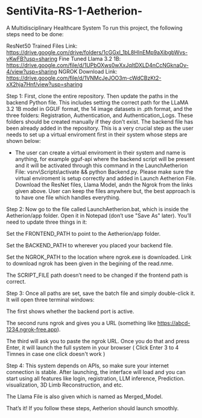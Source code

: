 # SentiVita-RS-1-Aetherion-
A Multidisciplinary Healthcare System
To run this project, the following steps need to be done:

ResNet50 Trained Files Link: https://drive.google.com/drive/folders/1cGGxI_1bL8HInEMp9aXibgbWvs-vKwFB?usp=sharing
Fine Tuned Llama 3.2 1B: https://drive.google.com/file/d/1UPbOXws0wXxJqItDXLD4nCcNGknaOv-4/view?usp=sharing
NGROK Download Link: https://drive.google.com/file/d/1VNMcJeJOO3m-cWdCBzKt2-xX2hja7Hnf/view?usp=sharing


Step 1:
First, clone the entire repository. Then update the paths in the backend Python file. This includes setting the correct path for the LLaMA 3.2 1B model in GGUF format, the 14 image datasets in .pth format, and the three folders: Registration, Authentication, and Authentication_Logs. These folders should be created manually if they don’t exist. The backend file has been already added in the repository. This is a very crucial step as the user needs to set up a virtual enviroment first in their system whose steps are shown below:
- The user can create a virtual enviroment in their system and name is anything, for example gguf-api where the backend script will be present and it will be activated through this command in the LaunchAetherion File: vsnv\Scripts\activate && python Backend.py. Please make sure the virtual enviroment is setup correctly and added in Launch Aetherion File. Download the ResNet files, Llama Model, andn the Ngrok from the links given above. User can keep the files anywhere but, the best approach is to have one file which handles everything.

Step 2:
Now go to the file called LaunchAetherion.bat, which is inside the Aetherion/app folder. Open it in Notepad (don’t use "Save As" later). You’ll need to update three things in it:

Set the FRONTEND_PATH to point to the Aetherion/app folder.

Set the BACKEND_PATH to wherever you placed your backend file.

Set the NGROK_PATH to the location where ngrok.exe is downloaded. Link to download ngrok has been given in the begining of the read.nme.

The SCRIPT_FILE path doesn’t need to be changed if the frontend path is correct.

Step 3:
Once all paths are set, save the batch file and simply double-click it. It will open three terminal windows:

The first shows whether the backend port is active.

The second runs ngrok and gives you a URL (something like https://abcd-1234.ngrok-free.app).

The third will ask you to paste the ngrok URL. Once you do that and press Enter, it will launch the full system in your browser ( Click Enter 3 to 4 Timnes in case one click doesn't work )

Step 4:
This system depends on APIs, so make sure your internet connection is stable. After launching, the interface will load and you can start using all features like login, registration, LLM inference, Prediction. visualization, 3D Limb Reconstruction, and etc.

The Llama File is also given which is named as Merged_Model.

That’s it! If you follow these steps, Aetherion should launch smoothly.


